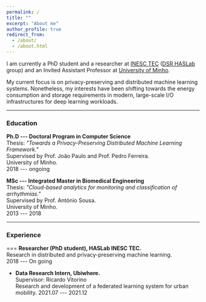 ```yaml
---
permalink: /
title: ""
excerpt: "About me"
author_profile: true
redirect_from: 
  - /about/
  - /about.html
---
```



I am currently a PhD student and a researcher at [INESC TEC](https://www.inesctec.pt/en) ([DSR HASLab](https://dsr-haslab.github.io/) group) and an Invited Assistant Professor at [University of Minho](https://www.uminho.pt/EN).

My current focus is on privacy-preserving and distributed machine learning systems. Nonetheless, my interests have been shifting towards the energy consumption and storage requirements in modern, large-scale I/O infrastructures for deep learning workloads.

***

### Education


**Ph.D --- Doctoral Program in Computer Science**    
Thesis: *"Towards a Privacy-Preserving Distributed Machine Learning Framework."*    
Supervised by Prof. João Paulo and Prof. Pedro Ferreira.    
University of Minho.    
2018 --- ongoing

**MSc --- Integrated Master in Biomedical Engineering**    
Thesis: *"Cloud-based analytics for monitoring and classification of arrhythmias."*    
Supervised by Prof. António Sousa.    
University of Minho.    
2013 --- 2018


***

### Experience
===
**Researcher (PhD student), HASLab INESC TEC.**    
Research in distributed and privacy-preserving machine learning.    
2018 --- On going

* **Data Research Intern, Ubiwhere.**    
  Supervisor: Ricardo Vitorino    
  Research and development of a federated learning system for urban mobility.
  2021.07 --- 2021.12

